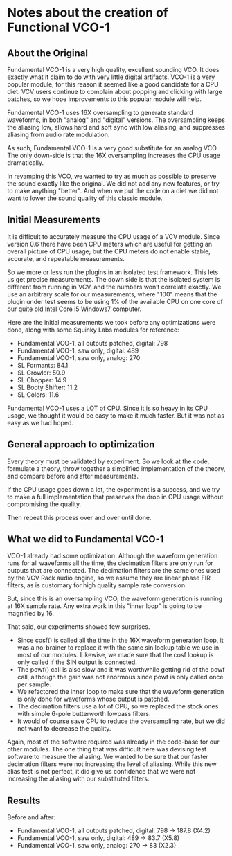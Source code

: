 # Notes about the creation of Functional VCO-1

## About the Original

Fundamental VCO-1 is a very high quality, excellent sounding VCO. It does exactly what it claim to do with very little digital artifacts. VCO-1 is a very popular module; for this reason it seemed like a good candidate for a CPU diet. VCV users continue to complain about popping and clicking with large patches, so we hope improvements to this popular module will help.

Fundamental VCO-1 uses 16X oversampling to generate standard waveforms, in both "analog" and "digital" versions. The oversampling keeps the aliasing low, allows hard and soft sync with low aliasing, and suppresses aliasing from audio rate modulation.

As such, Fundamental VCO-1 is a very good substitute for an analog VCO. The only down-side is that the 16X oversampling increases the CPU usage dramatically.

In revamping this VCO, we wanted to try as much as possible to preserve the sound exactly like the original. We did not add any new features, or try to make anything "better". And when we put the code on a diet we did not want to lower the sound quality of this classic module.

## Initial Measurements

It is difficult to accurately measure the CPU usage of a VCV module. Since version 0.6 there have been CPU meters which are useful for getting an overall picture of CPU usage; but the CPU meters do not enable stable, accurate, and repeatable measurements.

So we more or less run the plugins in an isolated test framework. This lets us get precise measurements. The down side is that the isolated system is different from running in VCV, and the numbers won’t correlate exactly.
We use an arbitrary scale for our measurements, where "100" means that the plugin under test seems to be using 1% of the available CPU on one core of our quite old Intel Core i5 Windows7 computer.

Here are the initial measurements we took before any optimizations were done, along with some Squinky Labs modules for reference:

* Fundamental VCO-1, all outputs patched, digital: 798
* Fundamental VCO-1, saw only, digital: 489
* Fundamental VCO-1, saw only, analog: 270
* SL Formants: 84.1
* SL Growler: 50.9
* SL Chopper: 14.9
* SL Booty Shifter: 11.2
* SL Colors: 11.6

Fundamental VCO-1 uses a LOT of CPU. Since it is so heavy in its CPU usage, we thought it would be easy to make it much faster. But it was not as easy as we had hoped.

## General approach to optimization

Every theory must be validated by experiment. So we look at the code, formulate a theory, throw together a simplified implementation of the theory, and compare before and after measurements.

If the CPU usage goes down a lot, the experiment is a success, and we try to make a full implementation that preserves the drop in CPU usage without compromising the quality.

Then repeat this process over and over until done.

## What we did to Fundamental VCO-1

VCO-1 already had some optimization. Although the waveform generation runs for all waveforms all the time,  the decimation filters are only run for outputs that are connected. The decimation filters are the same ones used by the VCV Rack audio engine, so we assume they are linear phase FIR filters, as is customary for high quality sample rate conversion.

But, since this is an oversampling VCO, the waveform generation is running at 16X sample rate. Any extra work in this "inner loop" is going to be magnified by 16.

That said, our experiments showed few surprises.

* Since cosf() is called all the time in the 16X waveform generation loop, it was a no-brainer to replace it with the same sin lookup table we use in most of our modules. Likewise, we made sure that the cosf lookup is only called if the SIN output is connected.
* The powf() call is also slow and it was worthwhile getting rid of the powf call, although the gain was not enormous since powf is only called once per sample.
* We refactored the inner loop to make sure that the waveform generation is only done for waveforms whose output is patched.
* The decimation filters use a lot of CPU, so we replaced the stock ones with simple 6-pole butterworth lowpass filters.
* It would of course save CPU to reduce the oversampling rate, but we did not want to decrease the quality.

Again, most of the software required was already in the code-base for our other modules. The one thing that was difficult here was devising test software to measure the aliasing. We wanted to be sure that our faster decimation filters were not increasing the level of aliasing. While this new alias test is not perfect, it did give us confidence that we were not increasing the aliasing with our substituted filters.

## Results

Before and after:

* Fundamental VCO-1, all outputs patched, digital: 798 -> 187.8 (X4.2)
* Fundamental VCO-1, saw only, digital: 489 -> 83.7 (X5.8)
* Fundamental VCO-1, saw only, analog: 270 -> 83 (X2.3)

